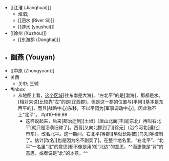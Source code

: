 - [[江淮 (Jianghuai)]]
    - 淮泗; 
    - [[泗水 (River Si)]]
    - [[游水 (youshui)]]
- [[徐州 (Xuzhou)]]
    - [[东海郡 (Donghai)]]
- 幽燕 (Youyan)
    - 
- [[中原 (Zhongyuan)]]
- 关西
    - 关中; 三辅
- #inbox
    - 从地图上看，[这个区域](https://www.zhihu.com/question/278657877/answer/403571195)[往东南是大海]，“左北平”的是[渤海]，那都是水。[相对来说]比较靠“左”的是[辽西郡]，但是这一郡的位置与[平冈][基本是东西平的]，而且[战略中心]东移，不以平冈为[军事调动中心]，因此称不上“北平”。 #pt10-99.98
        - 这样说起来，后来[郡治迁到][土垠]（唐山北面[丰润]东北）再叫右北平[就只是沿袭旧称了]。西晋[又向北挪到了][徐无]（治今河北[遵化]市东），改名北平。这一期间，右北平[等郡][早就长期被][乌丸]等控制了。估计[改名][也是因为名不副实了]。在整个地名里，“右北平”、“北平”一名里“北”的意思[都不像是用的]“北边”的意思，^^而更像是“背”的意思，或者说是“北”的本意。^^
